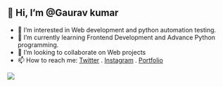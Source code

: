 ## 👋 Hi, I’m @Gaurav kumar
- 👀 I’m interested in Web development and python automation testing.
- 🌱 I’m currently learning Frontend Development and Advance Python programming.
- 💞️ I’m looking to collaborate on Web projects
- 📫 How to reach me: [Twitter](https://twitter.com/12Kumargaurav) . [Instagram](https://www.instagram.com/looper.exe/) . [Portfolio]()<br>

<img src="https://github-readme-stats.vercel.app/api?username=Gauravkumario&&show_icons=true&title_color=ffffff&icon_color=bb2acf&text_color=daf7dc&bg_color=151515">

<!---
Gauravkumario/Gauravkumario is a ✨ special ✨ repository because its `README.md` (this file) appears on your GitHub profile.
You can click the Preview link to take a look at your changes.
--->

